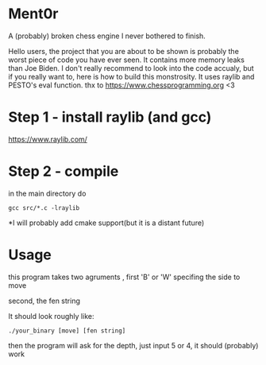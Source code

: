 # Ment0r
A (probably) broken chess engine I never bothered to finish.

Hello users, the project that you are about to be shown is probably the worst piece of code you have ever seen.
It contains more memory leaks than Joe Biden.
I don't really recommend to look into the code accualy, but if you really want to, here is how to build this monstrosity.
It uses raylib and PESTO's eval function. thx to https://www.chessprogramming.org <3

# Step 1 - install raylib (and gcc)
https://www.raylib.com/
# Step 2 - compile
in the main directory do

```gcc src/*.c -lraylib```

*I will probably add cmake support(but it is a distant future)

# Usage
this program takes two agruments , first 'B' or 'W' specifing the side to move

second, the fen string

It should look roughly like:

```./your_binary [move] [fen string]```

then the program will ask for the depth, just input 5 or 4, it should (probably) work
